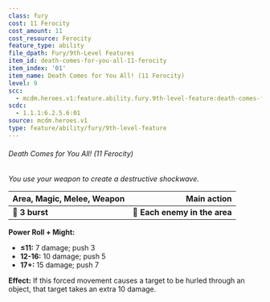 ```yaml
---
class: fury
cost: 11 Ferocity
cost_amount: 11
cost_resource: Ferocity
feature_type: ability
file_dpath: Fury/9th-Level Features
item_id: death-comes-for-you-all-11-ferocity
item_index: '01'
item_name: Death Comes for You All! (11 Ferocity)
level: 9
scc:
  - mcdm.heroes.v1:feature.ability.fury.9th-level-feature:death-comes-for-you-all-11-ferocity
scdc:
  - 1.1.1:6.2.5.6:01
source: mcdm.heroes.v1
type: feature/ability/fury/9th-level-feature
---
```


###### Death Comes for You All! (11 Ferocity)

*You use your weapon to create a destructive shockwave.*

| **Area, Magic, Melee, Weapon** |               **Main action** |
| ------------------------------ | ----------------------------: |
| **📏 3 burst**                 | **🎯 Each enemy in the area** |

**Power Roll + Might:**

- **≤11:** 7 damage; push 3
- **12-16:** 10 damage; push 5
- **17+:** 15 damage; push 7

**Effect:** If this forced movement causes a target to be hurled through an object, that target takes an extra 10 damage.
